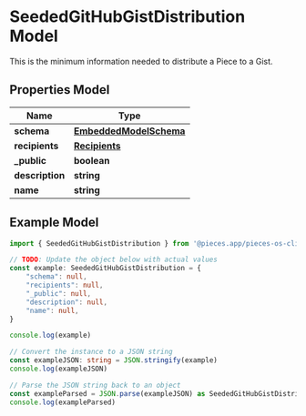 
# SeededGitHubGistDistribution Model

This is the minimum information needed to distribute a Piece to a Gist.

## Properties Model

Name | Type
------------ | -------------
**schema** | [**EmbeddedModelSchema**](EmbeddedModelSchema)
**recipients** | [**Recipients**](Recipients)
**_public** | **boolean**
**description** | **string**
**name** | **string**

## Example Model

```typescript
import { SeededGitHubGistDistribution } from '@pieces.app/pieces-os-client'

// TODO: Update the object below with actual values
const example: SeededGitHubGistDistribution = {
    "schema": null,
    "recipients": null,
    "_public": null,
    "description": null,
    "name": null,
}

console.log(example)

// Convert the instance to a JSON string
const exampleJSON: string = JSON.stringify(example)
console.log(exampleJSON)

// Parse the JSON string back to an object
const exampleParsed = JSON.parse(exampleJSON) as SeededGitHubGistDistribution
console.log(exampleParsed)
```


